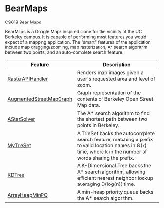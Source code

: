 # BearMaps
CS61B Bear Maps

BearMaps is a Google Maps inspired clone for the vicinity of the UC Berkeley campus. It is capable of performing most features you would expect of a mapping application. The "smart" features of the application include map dragging/zooming, map rasterization, A* search algorithm between two points, and an auto-complete search feature.

Feature | Description
------- | -------
[RasterAPIHandler]( ) | Renders map images given a user's requested area and level of zoom.
[AugmentedStreetMapGraph](https://github.com/genielee55/BearMaps/blob/main/bearmaps/proj2d/AugmentedStreetMapGraph.java) | Graph representation of the contents of Berkeley Open Street Map data.
[AStarSolver](https://github.com/kcheeeung/BearMaps/blob/master/bearmaps/hw4/AStarSolver.java) | The A* search algorithm to find the shortest path between two points in Berkeley.
[MyTrieSet](https://github.com/genielee55/BearMaps/blob/main/bearmaps/proj2d/MyTrieSet.java) | A TrieSet backs the autocomplete search feature, matching a prefix to valid location names in Θ(k) time, where k in the number of words sharing the prefix.
[KDTree]( ) | A K-Dimensional Tree backs the A* search algorithm, allowing efficient nearest neighbor lookup averaging O(log(n)) time.
[ArrayHeapMinPQ]( ) | A min-heap priority queue backs the A* search algorithm.
